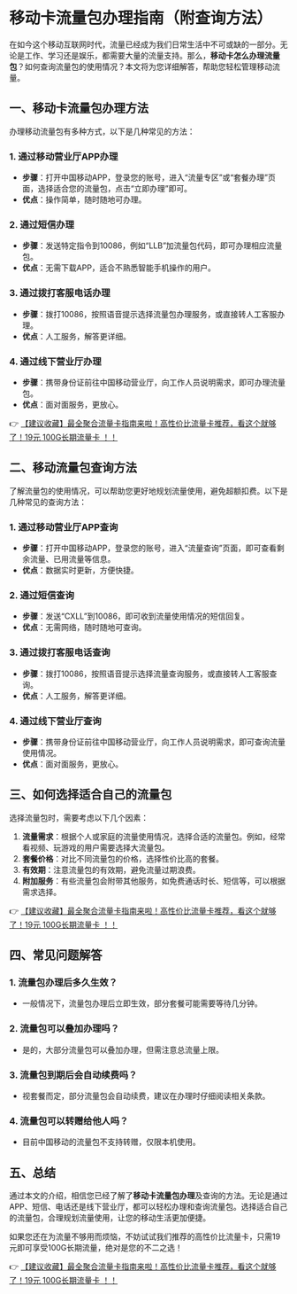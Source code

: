 # 移动卡流量包办理指南（附查询方法）

在如今这个移动互联网时代，流量已经成为我们日常生活中不可或缺的一部分。无论是工作、学习还是娱乐，都需要大量的流量支持。那么，**移动卡怎么办理流量包**？如何查询流量包的使用情况？本文将为您详细解答，帮助您轻松管理移动流量。

## 一、移动卡流量包办理方法

办理移动流量包有多种方式，以下是几种常见的方法：

### 1. 通过移动营业厅APP办理
- **步骤**：打开中国移动APP，登录您的账号，进入“流量专区”或“套餐办理”页面，选择适合您的流量包，点击“立即办理”即可。
- **优点**：操作简单，随时随地可办理。

### 2. 通过短信办理
- **步骤**：发送特定指令到10086，例如“LLB”加流量包代码，即可办理相应流量包。
- **优点**：无需下载APP，适合不熟悉智能手机操作的用户。

### 3. 通过拨打客服电话办理
- **步骤**：拨打10086，按照语音提示选择流量包办理服务，或直接转人工客服办理。
- **优点**：人工服务，解答更详细。

### 4. 通过线下营业厅办理
- **步骤**：携带身份证前往中国移动营业厅，向工作人员说明需求，即可办理流量包。
- **优点**：面对面服务，更放心。

👉 [【建议收藏】最全聚合流量卡指南来啦！高性价比流量卡推荐，看这个就够了！19元 100G长期流量卡 ！！](https://www.91haoka.cn/webapp/weixiaodian/index.html?shop_id=563381)

## 二、移动流量包查询方法

了解流量包的使用情况，可以帮助您更好地规划流量使用，避免超额扣费。以下是几种常见的查询方法：

### 1. 通过移动营业厅APP查询
- **步骤**：打开中国移动APP，登录您的账号，进入“流量查询”页面，即可查看剩余流量、已用流量等信息。
- **优点**：数据实时更新，方便快捷。

### 2. 通过短信查询
- **步骤**：发送“CXLL”到10086，即可收到流量使用情况的短信回复。
- **优点**：无需网络，随时随地可查询。

### 3. 通过拨打客服电话查询
- **步骤**：拨打10086，按照语音提示选择流量查询服务，或直接转人工客服查询。
- **优点**：人工服务，解答更详细。

### 4. 通过线下营业厅查询
- **步骤**：携带身份证前往中国移动营业厅，向工作人员说明需求，即可查询流量使用情况。
- **优点**：面对面服务，更放心。

## 三、如何选择适合自己的流量包

选择流量包时，需要考虑以下几个因素：

1. **流量需求**：根据个人或家庭的流量使用情况，选择合适的流量包。例如，经常看视频、玩游戏的用户需要选择大流量包。
2. **套餐价格**：对比不同流量包的价格，选择性价比高的套餐。
3. **有效期**：注意流量包的有效期，避免流量过期浪费。
4. **附加服务**：有些流量包会附带其他服务，如免费通话时长、短信等，可以根据需求选择。

👉 [【建议收藏】最全聚合流量卡指南来啦！高性价比流量卡推荐，看这个就够了！19元 100G长期流量卡 ！！](https://www.91haoka.cn/webapp/weixiaodian/index.html?shop_id=563381)

## 四、常见问题解答

### 1. 流量包办理后多久生效？
- 一般情况下，流量包办理后立即生效，部分套餐可能需要等待几分钟。

### 2. 流量包可以叠加办理吗？
- 是的，大部分流量包可以叠加办理，但需注意总流量上限。

### 3. 流量包到期后会自动续费吗？
- 视套餐而定，部分流量包会自动续费，建议在办理时仔细阅读相关条款。

### 4. 流量包可以转赠给他人吗？
- 目前中国移动的流量包不支持转赠，仅限本机使用。

## 五、总结

通过本文的介绍，相信您已经了解了**移动卡流量包办理**及查询的方法。无论是通过APP、短信、电话还是线下营业厅，都可以轻松办理和查询流量包。选择适合自己的流量包，合理规划流量使用，让您的移动生活更加便捷。

如果您还在为流量不够用而烦恼，不妨试试我们推荐的高性价比流量卡，只需19元即可享受100G长期流量，绝对是您的不二之选！

👉 [【建议收藏】最全聚合流量卡指南来啦！高性价比流量卡推荐，看这个就够了！19元 100G长期流量卡 ！！](https://www.91haoka.cn/webapp/weixiaodian/index.html?shop_id=563381)